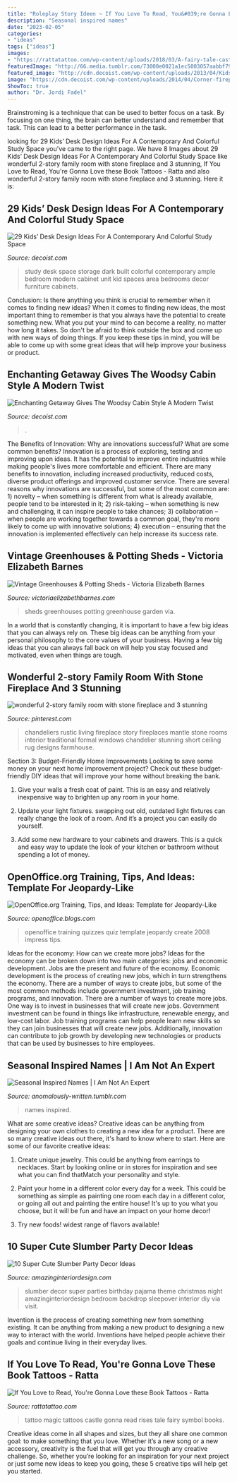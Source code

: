 ```yaml
---
title: "Roleplay Story Ideen ~ If You Love To Read, You&#039;re Gonna Love These Book Tattoos"
description: "Seasonal inspired names"
date: "2023-02-05"
categories:
- "ideas"
tags: ["ideas"]
images:
- "https://rattatattoo.com/wp-content/uploads/2018/03/A-fairy-tale-castle-rises-up-out-of-this-book-tattoo-a-symbol-of-the-magic-that-books-contain-for-the-tattoo-lover.jpg"
featuredImage: "http://66.media.tumblr.com/73000e0021a1ec5003057aabbf799133/tumblr_nb6w2vriqD1tkgjt3o2_1280.png"
featured_image: "http://cdn.decoist.com/wp-content/uploads/2013/04/Kids-study-in-dark-blue-with-ample-storage-space.jpg"
image: "https://cdn.decoist.com/wp-content/uploads/2014/04/Corner-fireplace-that-saves-up-on-space.jpg"
ShowToc: true
author: "Dr. Jordi Fadel"
---
```



Brainstroming is a technique that can be used to better focus on a task. By focusing on one thing, the brain can better understand and remember that task. This can lead to a better performance in the task.

	

		
looking for 29 Kids’ Desk Design Ideas For A Contemporary And Colorful Study Space you've came to the right page. We have 8 Images about 29 Kids’ Desk Design Ideas For A Contemporary And Colorful Study Space like wonderful 2-story family room with stone fireplace and 3 stunning, If You Love to Read, You&#039;re Gonna Love these Book Tattoos - Ratta and also wonderful 2-story family room with stone fireplace and 3 stunning. Here it is:
		
    
## 29 Kids’ Desk Design Ideas For A Contemporary And Colorful Study Space

<img loading=lazy src="http://cdn.decoist.com/wp-content/uploads/2013/04/Kids-study-in-dark-blue-with-ample-storage-space.jpg" onerror="this.onerror=null;this.src='https://tse4.mm.bing.net/th?id=OIP.L9DJW58eA3ew3Q30aq6KgAHaIs&amp;pid=15.1';" alt="29 Kids’ Desk Design Ideas For A Contemporary And Colorful Study Space">

_Source: decoist.com_

>study desk space storage dark built colorful contemporary ample bedroom modern cabinet unit kid spaces area bedrooms decor furniture cabinets. 

	

Conclusion: Is there anything you think is crucial to remember when it comes to finding new ideas?
When it comes to finding new ideas, the most important thing to remember is that you always have the potential to create something new. What you put your mind to can become a reality, no matter how long it takes. So don't be afraid to think outside the box and come up with new ways of doing things. If you keep these tips in mind, you will be able to come up with some great ideas that will help improve your business or product.

    
## Enchanting Getaway Gives The Woodsy Cabin Style A Modern Twist

<img loading=lazy src="https://cdn.decoist.com/wp-content/uploads/2014/04/Corner-fireplace-that-saves-up-on-space.jpg" onerror="this.onerror=null;this.src='https://tse3.mm.bing.net/th?id=OIP.GQCTh8yF8oz8Oa2Hgf3QiQHaJb&amp;pid=15.1';" alt="Enchanting Getaway Gives The Woodsy Cabin Style A Modern Twist">

_Source: decoist.com_

>. 

	

The Benefits of Innovation: Why are innovations successful? What are some common benefits?
Innovation is a process of exploring, testing and improving upon ideas. It has the potential to improve entire industries while making people's lives more comfortable and efficient. There are many benefits to innovation, including increased productivity, reduced costs, diverse product offerings and improved customer service.
There are several reasons why innovations are successful, but some of the most common are: 1) novelty – when something is different from what is already available, people tend to be interested in it; 2) risk-taking – when something is new and challenging, it can inspire people to take chances; 3) collaboration – when people are working together towards a common goal, they're more likely to come up with innovative solutions; 4) execution – ensuring that the innovation is implemented effectively can help increase its success rate.

    
## Vintage Greenhouses &amp; Potting Sheds - Victoria Elizabeth Barnes

<img loading=lazy src="https://victoriaelizabethbarnes.com/wp-content/uploads/2012/04/A-collection-of-greenhouses-and-garden-sheds..jpg" onerror="this.onerror=null;this.src='https://tse1.mm.bing.net/th?id=OIP.12IdQwoe2gRr4_5xYLjH-gHaJ3&amp;pid=15.1';" alt="Vintage Greenhouses &amp; Potting Sheds - Victoria Elizabeth Barnes">

_Source: victoriaelizabethbarnes.com_

>sheds greenhouses potting greenhouse garden via. 

	

In a world that is constantly changing, it is important to have a few big ideas that you can always rely on. These big ideas can be anything from your personal philosophy to the core values of your business. Having a few big ideas that you can always fall back on will help you stay focused and motivated, even when things are tough.

    
## Wonderful 2-story Family Room With Stone Fireplace And 3 Stunning

<img loading=lazy src="https://i.pinimg.com/736x/d4/95/3d/d4953de7203a05d2b4bfbf2677db86cc--rustic-mantle-rustic-fireplaces.jpg" onerror="this.onerror=null;this.src='https://tse2.mm.bing.net/th?id=OIP.8YuGMBQDoYofD5cjLJRc2wHaKm&amp;pid=15.1';" alt="wonderful 2-story family room with stone fireplace and 3 stunning">

_Source: pinterest.com_

>chandeliers rustic living fireplace story fireplaces mantle stone rooms interior traditional formal windows chandelier stunning short ceiling rug designs farmhouse. 

	

Section 3: Budget-Friendly Home Improvements
Looking to save some money on your next home improvement project? Check out these budget-friendly DIY ideas that will improve your home without breaking the bank.
1. Give your walls a fresh coat of paint. This is an easy and relatively inexpensive way to brighten up any room in your home.

2. Update your light fixtures. swapping out old, outdated light fixtures can really change the look of a room. And it’s a project you can easily do yourself.

3. Add some new hardware to your cabinets and drawers. This is a quick and easy way to update the look of your kitchen or bathroom without spending a lot of money.

    
## OpenOffice.org Training, Tips, And Ideas: Template For Jeopardy-Like

<img loading=lazy src="http://openoffice.blogs.com/openoffice/images/quizsnapshot.gif" onerror="this.onerror=null;this.src='https://tse2.mm.bing.net/th?id=OIP.7B-bWk3OJ4QkdGGplBNQhAHaGr&amp;pid=15.1';" alt="OpenOffice.org Training, Tips, and Ideas: Template for Jeopardy-Like">

_Source: openoffice.blogs.com_

>openoffice training quizzes quiz template jeopardy create 2008 impress tips. 

	

Ideas for the economy: How can we create more jobs?
Ideas for the economy can be broken down into two main categories: jobs and economic development. Jobs are the present and future of the economy. Economic development is the process of creating new jobs, which in turn strengthens the economy. There are a number of ways to create jobs, but some of the most common methods include government investment, job training programs, and innovation.
There are a number of ways to create more jobs. One way is to invest in businesses that will create new jobs. Government investment can be found in things like infrastructure, renewable energy, and low-cost labor. Job training programs can help people learn new skills so they can join businesses that will create new jobs. Additionally, innovation can contribute to job growth by developing new technologies or products that can be used by businesses to hire employees.

    
## Seasonal Inspired Names | I Am Not An Expert

<img loading=lazy src="http://66.media.tumblr.com/73000e0021a1ec5003057aabbf799133/tumblr_nb6w2vriqD1tkgjt3o2_1280.png" onerror="this.onerror=null;this.src='https://tse1.mm.bing.net/th?id=OIP.Yh5NF1-ZPeovuvrLP0HezwHaFj&amp;pid=15.1';" alt="Seasonal Inspired Names | I Am Not An Expert">

_Source: anomalously-written.tumblr.com_

>names inspired. 

	

What are some creative ideas?
Creative ideas can be anything from designing your own clothes to creating a new idea for a product. There are so many creative ideas out there, it's hard to know where to start. Here are some of our favorite creative ideas:
1. Create unique jewelry. This could be anything from earrings to necklaces. Start by looking online or in stores for inspiration and see what you can find thatMatch your personality and style.

2. Paint your home in a different color every day for a week. This could be something as simple as painting one room each day in a different color, or going all out and painting the entire house! It's up to you what you choose, but it will be fun and have an impact on your home decor!

3. Try new foods! widest range of flavors available!

    
## 10 Super Cute Slumber Party Decor Ideas

<img loading=lazy src="http://www.amazinginteriordesign.com/wp-content/uploads/2016/01/10-super-cute-slumber-party-decor-ideas-7.jpg" onerror="this.onerror=null;this.src='https://tse4.mm.bing.net/th?id=OIP.r1VZIoRWGhjO3MLVji6bsAHaJk&amp;pid=15.1';" alt="10 Super Cute Slumber Party Decor Ideas">

_Source: amazinginteriordesign.com_

>slumber decor super parties birthday pajama theme christmas night amazinginteriordesign bedroom backdrop sleepover interior diy via visit. 

	

Invention is the process of creating something new from something existing. It can be anything from making a new product to designing a new way to interact with the world. Inventions have helped people achieve their goals and continue living in their everyday lives.

    
## If You Love To Read, You&#039;re Gonna Love These Book Tattoos - Ratta

<img loading=lazy src="https://rattatattoo.com/wp-content/uploads/2018/03/A-fairy-tale-castle-rises-up-out-of-this-book-tattoo-a-symbol-of-the-magic-that-books-contain-for-the-tattoo-lover.jpg" onerror="this.onerror=null;this.src='https://tse3.mm.bing.net/th?id=OIP.nWqWVaZidVBDo803tBtiNAHaNK&amp;pid=15.1';" alt="If You Love to Read, You&#039;re Gonna Love these Book Tattoos - Ratta">

_Source: rattatattoo.com_

>tattoo magic tattoos castle gonna read rises tale fairy symbol books. 

	

Creative ideas come in all shapes and sizes, but they all share one common goal: to make something that you love. Whether it’s a new song or a new accessory, creativity is the fuel that will get you through any creative challenge. So, whether you’re looking for an inspiration for your next project or just some new ideas to keep you going, these 5 creative tips will help get you started.


